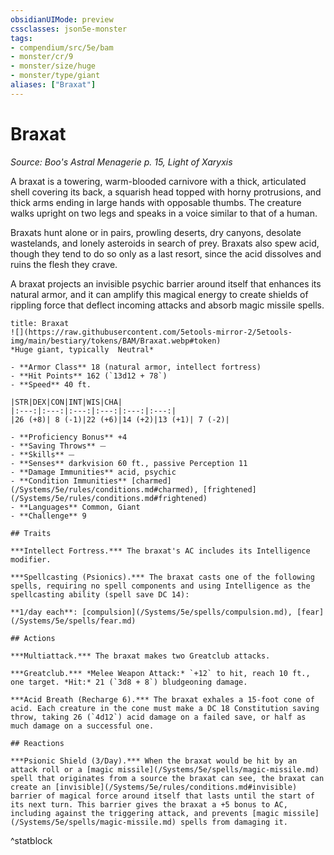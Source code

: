 ```yaml
---
obsidianUIMode: preview
cssclasses: json5e-monster
tags:
- compendium/src/5e/bam
- monster/cr/9
- monster/size/huge
- monster/type/giant
aliases: ["Braxat"]
---
```

# Braxat
*Source: Boo's Astral Menagerie p. 15, Light of Xaryxis*  

A braxat is a towering, warm-blooded carnivore with a thick, articulated shell covering its back, a squarish head topped with horny protrusions, and thick arms ending in large hands with opposable thumbs. The creature walks upright on two legs and speaks in a voice similar to that of a human.

Braxats hunt alone or in pairs, prowling deserts, dry canyons, desolate wastelands, and lonely asteroids in search of prey. Braxats also spew acid, though they tend to do so only as a last resort, since the acid dissolves and ruins the flesh they crave.

A braxat projects an invisible psychic barrier around itself that enhances its natural armor, and it can amplify this magical energy to create shields of rippling force that deflect incoming attacks and absorb magic missile spells.

```ad-statblock
title: Braxat
![](https://raw.githubusercontent.com/5etools-mirror-2/5etools-img/main/bestiary/tokens/BAM/Braxat.webp#token)
*Huge giant, typically  Neutral*

- **Armor Class** 18 (natural armor, intellect fortress)
- **Hit Points** 162 (`13d12 + 78`)
- **Speed** 40 ft.

|STR|DEX|CON|INT|WIS|CHA|
|:---:|:---:|:---:|:---:|:---:|:---:|
|26 (+8)| 8 (-1)|22 (+6)|14 (+2)|13 (+1)| 7 (-2)|

- **Proficiency Bonus** +4
- **Saving Throws** ⏤
- **Skills** ⏤
- **Senses** darkvision 60 ft., passive Perception 11
- **Damage Immunities** acid, psychic
- **Condition Immunities** [charmed](/Systems/5e/rules/conditions.md#charmed), [frightened](/Systems/5e/rules/conditions.md#frightened)
- **Languages** Common, Giant
- **Challenge** 9

## Traits

***Intellect Fortress.*** The braxat's AC includes its Intelligence modifier.

***Spellcasting (Psionics).*** The braxat casts one of the following spells, requiring no spell components and using Intelligence as the spellcasting ability (spell save DC 14):

**1/day each**: [compulsion](/Systems/5e/spells/compulsion.md), [fear](/Systems/5e/spells/fear.md)

## Actions

***Multiattack.*** The braxat makes two Greatclub attacks.

***Greatclub.*** *Melee Weapon Attack:* `+12` to hit, reach 10 ft., one target. *Hit:* 21 (`3d8 + 8`) bludgeoning damage.

***Acid Breath (Recharge 6).*** The braxat exhales a 15-foot cone of acid. Each creature in the cone must make a DC 18 Constitution saving throw, taking 26 (`4d12`) acid damage on a failed save, or half as much damage on a successful one.

## Reactions

***Psionic Shield (3/Day).*** When the braxat would be hit by an attack roll or a [magic missile](/Systems/5e/spells/magic-missile.md) spell that originates from a source the braxat can see, the braxat can create an [invisible](/Systems/5e/rules/conditions.md#invisible) barrier of magical force around itself that lasts until the start of its next turn. This barrier gives the braxat a +5 bonus to AC, including against the triggering attack, and prevents [magic missile](/Systems/5e/spells/magic-missile.md) spells from damaging it.
```
^statblock